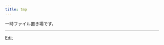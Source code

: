 ```yaml
---
title: tmp
---
```

一時ファイル置き場です。



----
[Edit](https://github.com/vitroid/vitroid.github.io/edit/master/MD/tmp.md)
